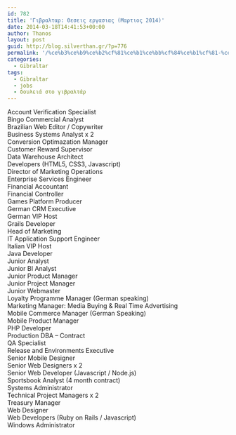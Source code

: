 ```yaml
---
id: 782
title: 'Γιβραλταρ: Θεσεις εργασιας (Μαρτιος 2014)'
date: 2014-03-18T14:41:53+00:00
author: Thanos
layout: post
guid: http://blog.silverthan.gr/?p=776
permalink: '/%ce%b3%ce%b9%ce%b2%cf%81%ce%b1%ce%bb%cf%84%ce%b1%cf%81-%ce%b8%ce%b5%cf%83%ce%b5%ce%b9%cf%82-%ce%b5%cf%81%ce%b3%ce%b1%cf%83%ce%b9%ce%b1%cf%82-%ce%bc%ce%b1%cf%81%cf%84%ce%b9%ce%bf%cf%82-2014/'
categories:
  - Gibraltar
tags:
  - Gibraltar
  - jobs
  - δουλειά στο γιβραλτάρ
---
```

Account Verification Specialist  
Bingo Commercial Analyst  
Brazilian Web Editor / Copywriter  
Business Systems Analyst x 2  
Conversion Optimazation Manager  
Customer Reward Supervisor  
Data Warehouse Architect  
Developers (HTML5, CSS3, Javascript)  
Director of Marketing Operations  
Enterprise Services Engineer  
Financial Accountant  
Financial Controller  
Games Platform Producer  
German CRM Executive  
German VIP Host  
Grails Developer  
Head of Marketing  
IT Application Support Engineer  
Italian VIP Host  
Java Developer  
Junior Analyst  
Junior BI Analyst  
Junior Product Manager  
Junior Project Manager  
Junior Webmaster  
Loyalty Programme Manager (German speaking)  
Marketing Manager: Media Buying & Real Time Advertising  
Mobile Commerce Manager (German Speaking)  
Mobile Product Manager  
PHP Developer  
Production DBA &#8211; Contract  
QA Specialist  
Release and Environments Executive  
Senior Mobile Designer  
Senior Web Designers x 2  
Senior Web Developer (Javascript / Node.js)  
Sportsbook Analyst (4 month contract)  
Systems Administrator  
Technical Project Managers x 2  
Treasury Manager  
Web Designer  
Web Developers (Ruby on Rails / Javascript)  
Windows Administrator